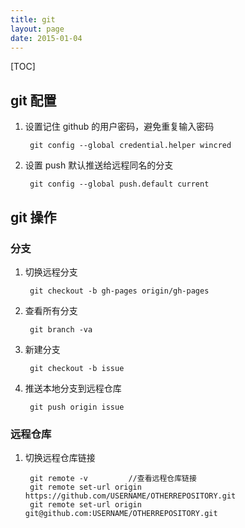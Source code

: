 ```yaml
---
title: git
layout: page
date: 2015-01-04
---
```

[TOC]

## git 配置
1. 设置记住 github 的用户密码，避免重复输入密码

        git config --global credential.helper wincred

2. 设置 push 默认推送给远程同名的分支

        git config --global push.default current


## git 操作

### 分支
1. 切换远程分支

        git checkout -b gh-pages origin/gh-pages

2. 查看所有分支

        git branch -va

3. 新建分支

        git checkout -b issue

4. 推送本地分支到远程仓库

        git push origin issue


### 远程仓库

1. 切换远程仓库链接

        git remote -v         //查看远程仓库链接
        git remote set-url origin https://github.com/USERNAME/OTHERREPOSITORY.git
        git remote set-url origin git@github.com:USERNAME/OTHERREPOSITORY.git